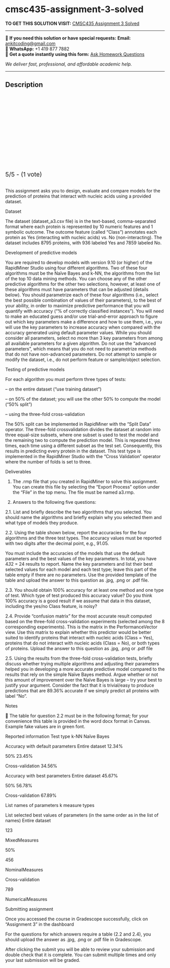 # cmsc435-assignment-3-solved
**TO GET THIS SOLUTION VISIT:** [CMSC435 Assignment 3 Solved](https://www.ankitcodinghub.com/product/cmsc-435-assignment-3-solved-2/)


---

📩 **If you need this solution or have special requests:** **Email:** ankitcoding@gmail.com  
📱 **WhatsApp:** +1 419 877 7882  
📄 **Get a quote instantly using this form:** [Ask Homework Questions](https://www.ankitcodinghub.com/services/ask-homework-questions/)

*We deliver fast, professional, and affordable academic help.*

---

<h2>Description</h2>



<div class="kk-star-ratings kksr-auto kksr-align-center kksr-valign-top" data-payload="{&quot;align&quot;:&quot;center&quot;,&quot;id&quot;:&quot;119149&quot;,&quot;slug&quot;:&quot;default&quot;,&quot;valign&quot;:&quot;top&quot;,&quot;ignore&quot;:&quot;&quot;,&quot;reference&quot;:&quot;auto&quot;,&quot;class&quot;:&quot;&quot;,&quot;count&quot;:&quot;1&quot;,&quot;legendonly&quot;:&quot;&quot;,&quot;readonly&quot;:&quot;&quot;,&quot;score&quot;:&quot;5&quot;,&quot;starsonly&quot;:&quot;&quot;,&quot;best&quot;:&quot;5&quot;,&quot;gap&quot;:&quot;4&quot;,&quot;greet&quot;:&quot;Rate this product&quot;,&quot;legend&quot;:&quot;5\/5 - (1 vote)&quot;,&quot;size&quot;:&quot;24&quot;,&quot;title&quot;:&quot;CMSC435 Assignment 3 Solved&quot;,&quot;width&quot;:&quot;138&quot;,&quot;_legend&quot;:&quot;{score}\/{best} - ({count} {votes})&quot;,&quot;font_factor&quot;:&quot;1.25&quot;}">

<div class="kksr-stars">

<div class="kksr-stars-inactive">
            <div class="kksr-star" data-star="1" style="padding-right: 4px">


<div class="kksr-icon" style="width: 24px; height: 24px;"></div>
        </div>
            <div class="kksr-star" data-star="2" style="padding-right: 4px">


<div class="kksr-icon" style="width: 24px; height: 24px;"></div>
        </div>
            <div class="kksr-star" data-star="3" style="padding-right: 4px">


<div class="kksr-icon" style="width: 24px; height: 24px;"></div>
        </div>
            <div class="kksr-star" data-star="4" style="padding-right: 4px">


<div class="kksr-icon" style="width: 24px; height: 24px;"></div>
        </div>
            <div class="kksr-star" data-star="5" style="padding-right: 4px">


<div class="kksr-icon" style="width: 24px; height: 24px;"></div>
        </div>
    </div>

<div class="kksr-stars-active" style="width: 138px;">
            <div class="kksr-star" style="padding-right: 4px">


<div class="kksr-icon" style="width: 24px; height: 24px;"></div>
        </div>
            <div class="kksr-star" style="padding-right: 4px">


<div class="kksr-icon" style="width: 24px; height: 24px;"></div>
        </div>
            <div class="kksr-star" style="padding-right: 4px">


<div class="kksr-icon" style="width: 24px; height: 24px;"></div>
        </div>
            <div class="kksr-star" style="padding-right: 4px">


<div class="kksr-icon" style="width: 24px; height: 24px;"></div>
        </div>
            <div class="kksr-star" style="padding-right: 4px">


<div class="kksr-icon" style="width: 24px; height: 24px;"></div>
        </div>
    </div>
</div>


<div class="kksr-legend" style="font-size: 19.2px;">
            5/5 - (1 vote)    </div>
    </div>
&nbsp;

This assignment asks you to design, evaluate and compare models for the prediction of proteins that interact with nucleic acids using a provided dataset.

Dataset

The dataset (dataset_a3.csv file) is in the text-based, comma-separated format where each protein is represented by 10 numeric features and 1 symbolic outcome. The outcome feature (called “Class”) annotates each protein as Yes (interacting with nucleic acids) vs. No (non-interacting). The dataset includes 8795 proteins, with 936 labeled Yes and 7859 labeled No.

Development of predictive models

You are required to develop models with version 9.10 (or higher) of the RapidMiner Studio using four different algorithms. Two of these four algorithms must be the Naïve Bayes and k-NN, the algorithms from the list of the top 10 data mining methods. You can choose any of the other predictive algorithms for the other two selections, however, at least one of these algorithms must have parameters that can be adjusted (details below). You should parametrize each of these four algorithms (i.e., select the best possible combination of values of their parameters), to the best of your ability, in order to maximize predictive performance that you will quantify with accuracy (“% of correctly classified instances”). You will need to make an educated guess and/or use trial-and-error approach to figure out which key parameters make a difference and how to use them, i.e., you will use the key parameters to increase accuracy when compared with the accuracy generated using default parameter values. While you should consider all parameters, select no more than 3 key parameters from among all available parameters for a given algorithm. Do not use the “advanced parameters”, which means that you do not need to parametrize methods that do not have non-advanced parameters. Do not attempt to sample or modify the dataset, i.e., do not perform feature or sample/object selection.

Testing of predictive models

For each algorithm you must perform three types of tests:

– on the entire dataset (“use training dataset”)

– on 50% of the dataset; you will use the other 50% to compute the model (“50% split”)

– using the three-fold cross-validation

The 50% split can be implemented in RapidMiner with the “Split Data” operator. The three-fold crossvalidation divides the dataset at random into three equal-size subsets, where one subset is used to test the model and the remaining two to compute the prediction model. This is repeated three times, each time using a different subset as the test set. Consequently, this results in predicting every protein in the dataset. This test type is implemented in the RapidMiner Studio with the “Cross Validation” operator where the number of folds is set to three.

Deliverables

1. The .rmp file that you created in RapidMiner to solve this assignment. You can create this file by selecting the “Export Process” option under the “File” in the top menu. The file must be named a3.rmp.

2. Answers to the following five questions:

2.1. List and briefly describe the two algorithms that you selected. You should name the algorithms and briefly explain why you selected them and what type of models they produce.

2.2. Using the table shown below, report the accuracies for the four algorithms and the three test types. The accuracy values must be reported with two digits after the decimal point, e.g., 91.05.

You must include the accuracies of the models that use the default parameters and the best values of the key parameters. In total, you have 4*3*2 = 24 results to report. Name the key parameters and list their best selected values for each model and each test type; leave this part of the table empty if there are no parameters. Use the provided template of the table and upload the answer to this question as .jpg, .png or .pdf file.

2.3. You should obtain 100% accuracy for at least one method and one type of test. Which type of test produced this accuracy value? Do you think 100% accuracy is a good result if we assume that data in this dataset, including the yes/no Class feature, is noisy?

2.4. Provide “confusion matrix” for the most accurate result computed based on the three-fold cross-validation experiments (selected among the 8 corresponding experiments). This is the matrix in the PerformanceVector view. Use this matrix to explain whether this predictor would be better suited to identify proteins that interact with nucleic acids (Class = Yes), proteins that do not interact with nucleic acids (Class = No), or both types of proteins. Upload the answer to this question as .jpg, .png or .pdf file

2.5. Using the results from the three-fold cross-validation tests, briefly discuss whether trying multiple algorithms and adjusting their parameters helped you in developing a more accurate predictive model compared to the results that rely on the simple Naïve Bayes method. Argue whether or not this amount of improvement over the Naïve Bayes is large – try your best to justify your argument. Consider the fact that it is trivial/easy to produce predictions that are 89.36% accurate if we simply predict all proteins with label “No”.

Notes

 The table for question 2.2 must be in the following format; for your convenience this table is provided in the word docx format in Canvas. Example fake values are in green font.

Reported information Test type k-NN Naïve Bayes

Accuracy with default parameters Entire dataset 12.34%

50% 23.45%

Cross-validation 34.56%

Accuracy with best parameters Entire dataset 45.67%

50% 56.78%

Cross-validation 67.89%

List names of parameters k measure types

List selected best values of parameters (in the same order as in the list of names) Entire dataset

123

MixedMeasures

50%

456

NominalMeasures

Cross-validation

789

NumericalMeasures

Submitting assignment

Once you accessed the course in Gradescope successfully, click on “Assignment 3” in the dashboard

For the questions for which answers require a table (2.2 and 2.4), you should upload the answer as .jpg, .png or .pdf file in Gradescope.

After clicking the submit you will be able to review your submission and double check that it is complete. You can submit multiple times and only your last submission will be graded.
